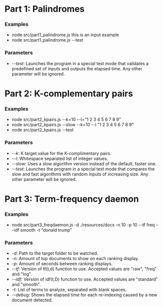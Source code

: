 # Part 1: Palindromes

### Examples

* node src/part1_palindrome.js this is an input example
* node src/part1_palindrome.js --test

### Parameters

* *--test*: Launches the program in a special test mode that validates a predefined set of inputs and outputs the elapsed time. Any other parameter will be ignored.

# Part 2: K-complementary pairs

### Examples

* node src/part2_kpairs.js --k=10 --l="1 2 3 4 5 6 7 8 9"
* node src/part2_kpairs.js --slow --k=10 --l "1 2 3 4 5 6 7 8 9"
* node src/part2_kpairs.js --test

### Parameters

* *--k*: K target value for the K-complimentary pairs.
* *--l*: Whitespace separated list of integer values.
* *--slow*: Uses a slow algorithm version instead of the default, faster one.
* *--test*: Launches the program in a special test mode that compares the slow and fast algorithms with random inputs of increasing size. Any other parameter will be ignored.

# Part 3: Term-frequency daemon

### Examples

* node src/part3_freqdaemon.js -d ./resources/docs -n 10 -p 10 --tf freq --idf smooth -t "donald trump"

### Parameters

* *-d*: Path to the target folder to be watched.
* *-n*: Amount of top documents to show on each ranking display.
* *-p*: Amount of seconds between ranking displays.
* *--tf*: Version of tf(t,d) function to use. Accepted values are "raw", "freq" and "log".
* *--idf*: Version of idf(t,D) function to use. Accepted values are "standard" and "smooth".
* *-t*: List of terms to analyze, separated with blank spaces.
* *--debug*: Shows the elapsed time for each re-indexing caused by a new document detected.